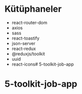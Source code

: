 # Kütüphaneler
- react-router-dom
- axios
- sass
- react-toastify
- json-server
- react-redux
- @reduxjs/toolkit
- uuid
- react-icons# 5-toolkit-job-app
# 5-toolkit-job-app
